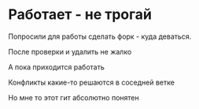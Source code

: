 # Работает - не трогай

Попросили для работы сделать форк - куда деваться.

После проверки и удалить не жалко

А пока приходится работать

Конфликты какие-то решаются в соседней ветке

Но мне то этот гит абсолютно понятен
